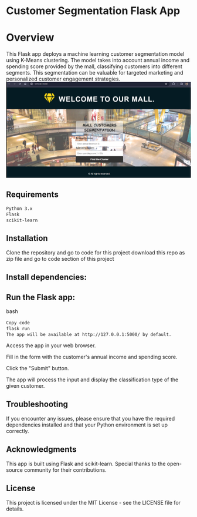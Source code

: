 # Customer Segmentation Flask App
# Overview

This Flask app deploys a machine learning customer segmentation model using K-Means clustering. The model takes into account annual income and spending score provided by the mall, classifying customers into different segments. This segmentation can be valuable for targeted marketing and personalized customer engagement strategies.
![shot](https://github.com/kira23j/Smart-Apps/blob/main/01.Customer-Segmentation-Flask-ML/screenshot/capture.png)
## Requirements
    Python 3.x
    Flask
    scikit-learn
## Installation
Clone the repository and go to code for this project
download this repo as zip file and go to code section of this project

## Install dependencies:

## Run the Flask app:

bash
```
Copy code
flask run
The app will be available at http://127.0.0.1:5000/ by default.
```
Access the app in your web browser.

Fill in the form with the customer's annual income and spending score.

Click the "Submit" button.

The app will process the input and display the classification type of the given customer.

## Troubleshooting
If you encounter any issues, please ensure that you have the required dependencies installed and that your Python environment is set up correctly.

## Acknowledgments
This app is built using Flask and scikit-learn. Special thanks to the open-source community for their contributions.

## License
This project is licensed under the MIT License - see the LICENSE file for details.
